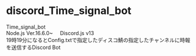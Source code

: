 # discord_Time_signal_bot
Time_signal_bot
<br>
Node.js Ver.16.6.0~&nbsp;&nbsp;&nbsp;&nbsp;&nbsp;Discord.js v13
<br>
19時19分になるとConfig.txtで指定したディスコ鯖の指定したチャンネルに時報を送信するDiscord Bot
